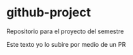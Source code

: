 # github-project
Repositorio para el proyecto del semestre

Este texto yo lo subire por medio de un PR
